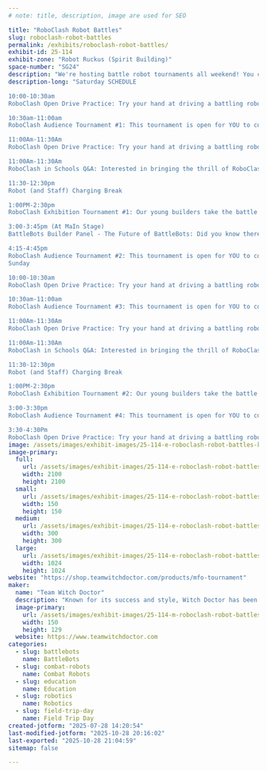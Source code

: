 ```yaml
---
# note: title, description, image are used for SEO

title: "RoboClash Robot Battles"
slug: roboclash-robot-battles
permalink: /exhibits/roboclash-robot-battles/
exhibit-id: 25-114
exhibit-zone: "Robot Ruckus (Spirit Building)"
space-number: "SG24"
description: "We're hosting battle robot tournaments all weekend! You can also drive the robots yourself!"
description-long: "Saturday SCHEDULE

10:00-10:30am 
RoboClash Open Drive Practice: Try your hand at driving a battling robot! All ages welcome.

10:30am-11:00am 
RoboClash Audience Tournament #1: This tournament is open for YOU to compete in! We will be choosing 8 volunteers at the start of each show to each pilot a robot in this tournament. There will be 3 rounds of battles, then a champion will be crowned! Be part of the action!

11:00Am-11:30Am 
RoboClash Open Drive Practice: Try your hand at driving a battling robot! All ages welcome. 

11:00Am-11:30Am
RoboClash in Schools Q&A: Interested in bringing the thrill of RoboClash to your classroom? We’ll be answering questions about our kits, video lessons, and teaching materials to help teachers at any experience level.

11:30-12:30pm 
Robot (and Staff) Charging Break

1:00PM-2:30pm
RoboClash Exhibition Tournament #1: Our young builders take the battle stage! Cheer on our students as they battle their very own creations in our Battle Arena!

3:00-3:45pm (At MaIn Stage) 
BattleBots Builder Panel - The Future of BattleBots: Did you know there's a new BattleBots tournament airing right now? While BattleBots hasn't been on your TV screen since 2022, there's still plenty of action at the BattleBots arena. Learn about all the new BattleBots content you may be missing, such as Faceoffs, Destruct-A-Thon, and Proving Grounds. Hear from some of your favorite teams, and meet a new team that may be the future of the sport!

4:15-4:45pm
RoboClash Audience Tournament #2: This tournament is open for YOU to compete in! We will be choosing 8 volunteers at the start of each show to each pilot a robot in this tournament. There will be 3 rounds of battles, then a champion will be crowned! Be part of the action!
Sunday

10:00-10:30am 
RoboClash Open Drive Practice: Try your hand at driving a battling robot! All ages welcome.

10:30am-11:00am 
RoboClash Audience Tournament #3: This tournament is open for YOU to compete in! We will be choosing 8 volunteers at the start of each show to each pilot a robot in this tournament. There will be 3 rounds of battles, then a champion will be crowned! Be part of the action!

11:00Am-11:30Am
RoboClash Open Drive Practice: Try your hand at driving a battling robot! All ages welcome. 

11:00Am-11:30Am
RoboClash in Schools Q&A: Interested in bringing the thrill of RoboClash to your classroom? We’ll be answering questions about our kits, video lessons, and teaching materials to help teachers at any experience level.

11:30-12:30pm 
Robot (and Staff) Charging Break

1:00PM-2:30pm
RoboClash Exhibition Tournament #2: Our young builders take the battle stage! Cheer on our students as they battle their very own creations in our Battle Arena!

3:00-3:30pm
RoboClash Audience Tournament #4: This tournament is open for YOU to compete in! We will be choosing 8 volunteers at the start of each show to each pilot a robot in this tournament. There will be 3 rounds of battles, then a champion will be crowned! Be part of the action!

3:30-4:30Pm 
RoboClash Open Drive Practice: Try your hand at driving a battling robot! All ages welcome."
image: /assets/images/exhibit-images/25-114-e-roboclash-robot-battles-kit-promo-300x300.jpg
image-primary: 
  full:
    url: /assets/images/exhibit-images/25-114-e-roboclash-robot-battles-kit-promo-full.jpg
    width: 2100
    height: 2100
  small:
    url: /assets/images/exhibit-images/25-114-e-roboclash-robot-battles-kit-promo-150x150.jpg
    width: 150
    height: 150
  medium:
    url: /assets/images/exhibit-images/25-114-e-roboclash-robot-battles-kit-promo-300x300.jpg
    width: 300
    height: 300
  large:
    url: /assets/images/exhibit-images/25-114-e-roboclash-robot-battles-kit-promo-1024x1024.jpg
    width: 1024
    height: 1024
website: "https://shop.teamwitchdoctor.com/products/mfo-tournament"
maker: 
  name: "Team Witch Doctor"
  description: "Known for its success and style, Witch Doctor has been a fan favorite on the TV show BattleBots since 2015. It features a powerful vertical spinner and a skeletal-themed design. Team Witch Doctor is an avid promotor of STEAM education to inspire the next generation of robot builders. Learn more at www.TeamWitchDoctor.com!"
  image-primary:
    url: /assets/images/exhibit-images/25-114-m-roboclash-robot-battles-bb2022-witch-doctor-team-sm-300x258.jpg
    width: 150
    height: 129
  website: https://www.teamwitchdoctor.com
categories: 
  - slug: battlebots
    name: BattleBots
  - slug: combat-robots
    name: Combat Robots
  - slug: education
    name: Education
  - slug: robotics
    name: Robotics
  - slug: field-trip-day
    name: Field Trip Day
created-jotform: "2025-07-28 14:20:54"
last-modified-jotform: "2025-10-28 20:16:02"
last-exported: "2025-10-28 21:04:59"
sitemap: false

---
```

